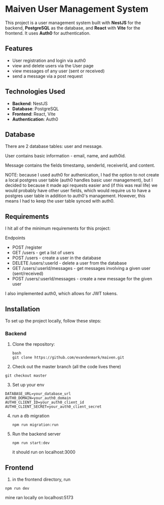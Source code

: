 
# Maiven User Management System

This project is a user management system built with **NestJS** for the backend, **PostgreSQL** as the database, and **React** with **Vite** for the frontend. It uses **Auth0** for authentication.

## Features

- User registration and login via auth0
- view and delete users via the User page
- view messages of any user (sent or received)
- send a message via a post request

## Technologies Used

- **Backend**: NestJS
- **Database**: PostgreSQL
- **Frontend**: React, Vite
- **Authentication**: Auth0

## Database
There are 2 database tables: user and message. 

User contains basic information - email, name, and auth0id. 

Message contains the fields timestamp, senderId, receiverId, and content. 

NOTE: because I used auth0 for authenication, I had the option to not create a local postgres user table (auth0 handles basic user management), but I decided to because it made api requests easier and (if this was real life) we would probably have other user fields, which would require us to have a postgres user table in addition to auth0's management. However, this means I had to keep the user table synced with auth0. 


## Requirements
I hit all of the minimum requirements for this project:

Endpoints
- POST /register
- GET /users - get a list of users
- POST /users - create a user in the database
- DELETE /users/:userId - delete a user from the database
- GET /users/:userId/messages - get messages involving a given user
(sent/received)
- POST /users/:userId/messages - create a new message for the given user

I also implemented auth0, which allows for JWT tokens. 


## Installation

To set up the project locally, follow these steps:

### Backend

1. Clone the repository:
   ```
   bash
   git clone https://github.com/evandenmark/maiven.git
   ```

2. Check out the master branch (all the code lives there)

```
git checkout master
```

3. Set up your env
```
DATABASE_URL=your_database_url
AUTH0_DOMAIN=your_auth0_domain
AUTH0_CLIENT_ID=your_auth0_client_id
AUTH0_CLIENT_SECRET=your_auth0_client_secret
```

4. run a db migration
   ```
   npm run migration:run
   ```

5. Run the backend server
   ```
   npm run start:dev
   ```

   it should run on localhost:3000

## Frontend

1. in the frontend directory, run

```npm run dev```

mine ran locally on localhost:5173
